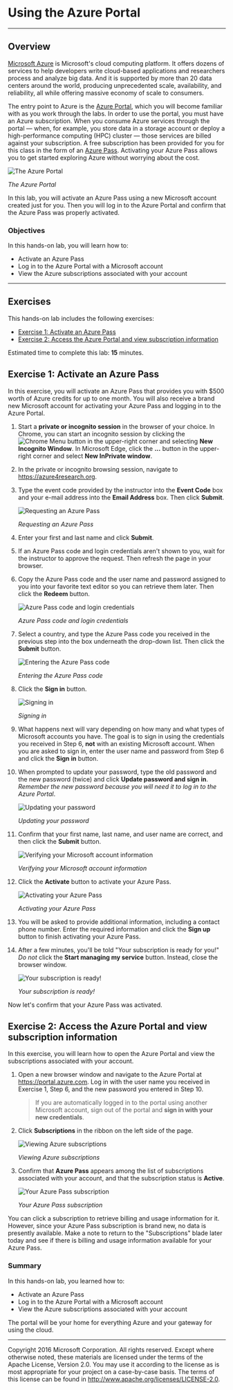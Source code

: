 <a name="HOLTitle"></a>
# Using the Azure Portal #

---

<a name="Overview"></a>
## Overview ##

[Microsoft Azure](https://azure.microsoft.com) is Microsoft's cloud computing platform. It offers dozens of services to help developers write cloud-based applications and researchers process and analyze big data. And it is supported by more than 20 data centers around the world, producing unprecedented scale, availability, and reliability, all while offering massive economy of scale to consumers.

The entry point to Azure is the [Azure Portal](https://portal.azure.com), which you will become familiar with as you work through the labs. In order to use the portal, you must have an Azure subscription. When you consume Azure services through the portal — when, for example, you store data in a storage account or deploy a high-performance computing (HPC) cluster — those services are billed against your subscription. A free subscription has been provided for you for this class in the form of an [Azure Pass](https://www.microsoftazurepass.com/). Activating your Azure Pass allows you to get started exploring Azure without worrying about the cost.

![The Azure Portal](Images/azure-portal.png)

_The Azure Portal_

In this lab, you will activate an Azure Pass using a new Microsoft account created just for you. Then you will log in to the Azure Portal and confirm that the Azure Pass was properly activated.


<a name="Objectives"></a>
### Objectives ###

In this hands-on lab, you will learn how to:

- Activate an Azure Pass
- Log in to the Azure Portal with a Microsoft account
- View the Azure subscriptions associated with your account

---
<a name="Exercises"></a>
## Exercises ##

This hands-on lab includes the following exercises:

- [Exercise 1: Activate an Azure Pass](#Exercise1)
- [Exercise 2: Access the Azure Portal and view subscription information](#Exercise2)

Estimated time to complete this lab: **15** minutes.

<a name="Exercise1"></a>
## Exercise 1: Activate an Azure Pass ##
 
In this exercise, you will activate an Azure Pass that provides you with $500 worth of Azure credits for up to one month. You will also receive a brand new Microsoft account for activating your Azure Pass and logging in to the Azure Portal.

1. Start a **private or incognito session** in the browser of your choice. In Chrome, you can start an incognito session by clicking the ![Chrome Menu](Images/chrome-menu.png) button in the upper-right corner and selecting **New Incognito Window**. In Microsoft Edge, click the **...** button in the upper-right corner and select **New InPrivate window**.

1. In the private or incognito browsing session, navigate to https://azure4research.org.

1. Type the event code provided by the instructor into the **Event Code** box and your e-mail address into the **Email Address** box. Then click **Submit**.

    ![Requesting an Azure Pass](Images/enter-event-code.png)

    _Requesting an Azure Pass_

1. Enter your first and last name and click **Submit**.

1. If an Azure Pass code and login credentials aren't shown to you, wait for the instructor to approve the request. Then refresh the page in your browser.

1. Copy the Azure Pass code and the user name and password assigned to you into your favorite text editor so you can retrieve them later. Then click the **Redeem** button.

    ![Azure Pass code and login credentials](Images/pass-and-credentials.png)

    _Azure Pass code and login credentials_
 
1. Select a country, and type the Azure Pass code you received in the previous step into the box underneath the drop-down list. Then click the **Submit** button.

    ![Entering the Azure Pass code](Images/activate-azure-pass-1.png)

    _Entering the Azure Pass code_

1. Click the **Sign in** button.

    ![Signing in](Images/ex1-click-sign-in.png)

    _Signing in_

1. What happens next will vary depending on how many and what types of Microsoft accounts you have. The goal is to sign in using the credentials you received in Step 6, **not** with an existing Microsoft account. When you are asked to sign in, enter the user name and password from Step 6 and click the **Sign in** button.

1. When prompted to update your password, type the old password and the new password (twice) and click **Update password and sign in**. *Remember the new password because you will need it to log in to the Azure Portal*.

    ![Updating your password](Images/update-password.png)

    _Updating your password_

1. Confirm that your first name, last name, and user name are correct, and then click the **Submit** button.

    ![Verifying your Microsoft account information](Images/verify-info.png)

    _Verifying your Microsoft account information_

1. Click the **Activate** button to activate your Azure Pass.

    ![Activating your Azure Pass](Images/activate.png)

    _Activating your Azure Pass_

1. You will be asked to provide additional information, including a contact phone number. Enter the required information and click the **Sign up** button to finish activating your Azure Pass.

1. After a few minutes, you'll be told "Your subscription is ready for you!" *Do not* click the **Start managing my service** button. Instead, close the browser window.

    ![Your subscription is ready!](Images/subscription-is-ready.png)

    _Your subscription is ready!_

Now let's confirm that your Azure Pass was activated.

<a name="Exercise2"></a>
## Exercise 2: Access the Azure Portal and view subscription information ##

In this exercise, you will learn how to open the Azure Portal and view the subscriptions associated with your account.

1. Open a new browser window and navigate to the Azure Portal at https://portal.azure.com. Log in with the user name you received in Exercise 1, Step 6, and the new password you entered in Step 10.

	> If you are automatically logged in to the portal using another Microsoft account, sign out of the portal and **sign in with your new credentials**.

1. Click **Subscriptions** in the ribbon on the left side of the page.

    ![Viewing Azure subscriptions](Images/azure-portal-view-subscriptions.png)

    _Viewing Azure subscriptions_

1. Confirm that **Azure Pass** appears among the list of subscriptions associated with your account, and that the subscription status is **Active**.

    ![Your Azure Pass subscription](Images/subscriptions.png)

    _Your Azure Pass subscription_

You can click a subscription to retrieve billing and usage information for it. However, since your Azure Pass subscription is brand new, no data is presently available. Make a note to return to the "Subscriptions" blade later today and see if there is billing and usage information available for your Azure Pass. 

### Summary ###

In this hands-on lab, you learned how to:

- Activate an Azure Pass
- Log in to the Azure Portal with a Microsoft account
- View the Azure subscriptions associated with your account

The portal will be your home for everything Azure and your gateway for using the cloud.

---

Copyright 2016 Microsoft Corporation. All rights reserved. Except where otherwise noted, these materials are licensed under the terms of the Apache License, Version 2.0. You may use it according to the license as is most appropriate for your project on a case-by-case basis. The terms of this license can be found in http://www.apache.org/licenses/LICENSE-2.0.
